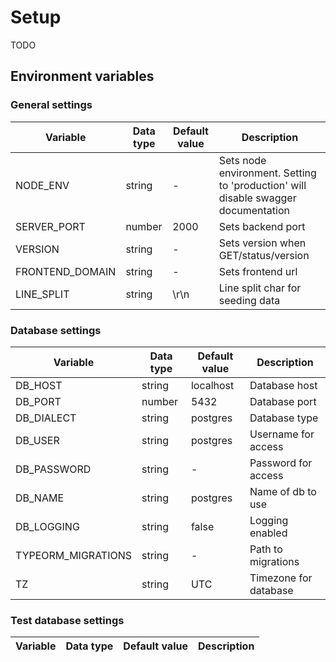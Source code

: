 # Setup

TODO

## Environment variables

### General settings

| Variable        | Data type | Default value | Description                                                                       |
| --------------- | --------- | ------------- | --------------------------------------------------------------------------------- |
| NODE_ENV        | string    | -             | Sets node environment. Setting to 'production' will disable swagger documentation |
| SERVER_PORT     | number    | 2000          | Sets backend port                                                                 |
| VERSION         | string    | -             | Sets version when GET/status/version                                              |
| FRONTEND_DOMAIN | string    | -             | Sets frontend url                                                                 |
| LINE_SPLIT      | string    | \r\n          | Line split char for seeding data                                                  |

### Database settings

| Variable           | Data type | Default value | Description           |
| ------------------ | --------- | ------------- | --------------------- |
| DB_HOST            | string    | localhost     | Database host         |
| DB_PORT            | number    | 5432          | Database port         |
| DB_DIALECT         | string    | postgres      | Database type         |
| DB_USER            | string    | postgres      | Username for access   |
| DB_PASSWORD        | string    | -             | Password for access   |
| DB_NAME            | string    | postgres      | Name of db to use     |
| DB_LOGGING         | string    | false         | Logging enabled       |
| TYPEORM_MIGRATIONS | string    | -             | Path to migrations    |
| TZ                 | string    | UTC           | Timezone for database |

### Test database settings

| Variable | Data type | Default value | Description |
| -------- | --------- | ------------- | ----------- |
